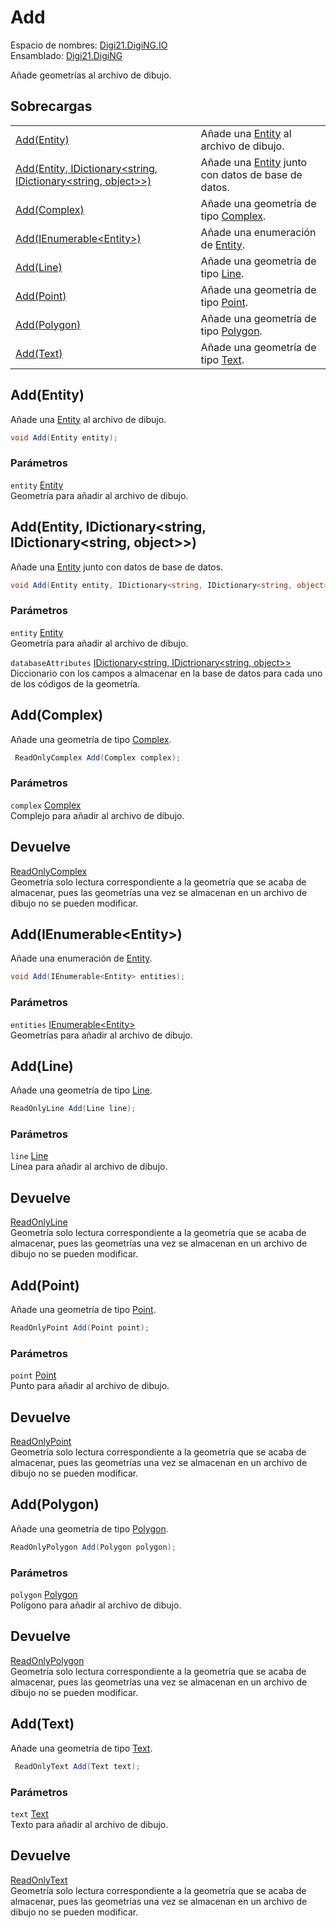 # Add

Espacio de nombres: [Digi21.DigiNG.IO](../../)  
Ensamblado: [Digi21.DigiNG](../../../)

Añade geometrías al archivo de dibujo.

## Sobrecargas

|  |  |
| :--- | :--- |
| [Add\(Entity\)](add.md#add-entity) | Añade una [Entity](../../../digi21.diging.entities/entity/) al archivo de dibujo. |
| [Add\(Entity, IDictionary&lt;string, IDictionary&lt;string, object&gt;&gt;\)](add.md#add-entity-idictionary-less-than-string-idictionary-less-than-string-object-greater-than-greater-than) | Añade una [Entity](../../../digi21.diging.entities/entity/) junto con datos de base de datos. |
| [Add\(Complex\)](add.md#add-complex) | Añade una geometría de tipo [Complex](../../../digi21.diging.entities/complex/). |
| [Add\(IEnumerable&lt;Entity&gt;\)](add.md#add-ienumerable-less-than-entity-greater-than) | Añade una enumeración de [Entity](../../../digi21.diging.entities/entity/). |
| [Add\(Line\)](add.md#add-line) | Añade una geometría de tipo [Line](../../../digi21.diging.entities/line/). |
| [Add\(Point\)](add.md#add-point) | Añade una geometría de tipo [Point](../../../digi21.diging.entities/point/). |
| [Add\(Polygon\)](add.md#add-polygon) | Añade una geometría de tipo [Polygon](../../../digi21.diging.entities/polygon/). |
| [Add\(Text\)](add.md#add-text) | Añade una geometría de tipo [Text](../../../digi21.diging.entities/text/). |

## Add\(Entity\)

Añade una [Entity](../../../digi21.diging.entities/entity/) al archivo de dibujo.

```csharp
void Add(Entity entity);
```

### Parámetros

`entity` [Entity](../../../digi21.diging.entities/entity/)  
Geometría para añadir al archivo de dibujo.

## Add\(Entity, IDictionary&lt;string, IDictionary&lt;string, object&gt;&gt;\)

Añade una [Entity](../../../digi21.diging.entities/entity/) junto con datos de base de datos.

```csharp
void Add(Entity entity, IDictionary<string, IDictionary<string, object>> databaseAttributes);
```

### Parámetros

`entity` [Entity](../../../digi21.diging.entities/entity/)  
Geometría para añadir al archivo de dibujo.

`databaseAttributes` [IDictionary&lt;string, IDictrionary&lt;string, object&gt;&gt;](https://docs.microsoft.com/en-us/dotnet/api/system.collections.generic.idictionary-2?view=net-5.0)  
Diccionario con los campos a almacenar en la base de datos para cada uno de los códigos de la geometría.

## Add\(Complex\)

Añade una geometría de tipo [Complex](../../../digi21.diging.entities/complex/).

```csharp
 ReadOnlyComplex Add(Complex complex);
```

### Parámetros

`complex` [Complex](../../../digi21.diging.entities/complex/)  
Complejo para añadir al archivo de dibujo.

## Devuelve

[ReadOnlyComplex](../../../digi21.diging.entities/readonlycomplex/)  
Geometría solo lectura correspondiente a la geometría que se acaba de almacenar, pues las geometrías una vez se almacenan en un archivo de dibujo no se pueden modificar.

## Add\(IEnumerable&lt;Entity&gt;\)

Añade una enumeración de [Entity](../../../digi21.diging.entities/entity/).

```csharp
void Add(IEnumerable<Entity> entities);
```

### Parámetros

`entities` [IEnumerable&lt;Entity&gt;](https://docs.microsoft.com/en-us/dotnet/api/system.collections.generic.ienumerator-1?view=net-5.0)  
Geometrías para añadir al archivo de dibujo.

## Add\(Line\)

Añade una geometría de tipo [Line](../../../digi21.diging.entities/line/).

```csharp
ReadOnlyLine Add(Line line);
```

### Parámetros

`line` [Line](../../../digi21.diging.entities/line/)  
Línea para añadir al archivo de dibujo.

## Devuelve

[ReadOnlyLine](../../../digi21.diging.entities/readonlyline/)  
Geometría solo lectura correspondiente a la geometría que se acaba de almacenar, pues las geometrías una vez se almacenan en un archivo de dibujo no se pueden modificar.

## Add\(Point\)

Añade una geometría de tipo [Point](../../../digi21.diging.entities/point/).

```csharp
ReadOnlyPoint Add(Point point);
```

### Parámetros

`point` [Point](../../../digi21.diging.entities/point/)  
Punto para añadir al archivo de dibujo.

## Devuelve

[ReadOnlyPoint](../../../digi21.diging.entities/readonlypoint/)  
Geometría solo lectura correspondiente a la geometría que se acaba de almacenar, pues las geometrías una vez se almacenan en un archivo de dibujo no se pueden modificar.

## Add\(Polygon\)

Añade una geometría de tipo [Polygon](../../../digi21.diging.entities/polygon/).

```csharp
ReadOnlyPolygon Add(Polygon polygon);
```

### Parámetros

`polygon` [Polygon](../../../digi21.diging.entities/polygon/)  
Polígono para añadir al archivo de dibujo.

## Devuelve

[ReadOnlyPolygon](../../../digi21.diging.entities/readonlypolygon/)  
Geometría solo lectura correspondiente a la geometría que se acaba de almacenar, pues las geometrías una vez se almacenan en un archivo de dibujo no se pueden modificar.

## Add\(Text\)

Añade una geometría de tipo [Text](../../../digi21.diging.entities/text/).

```csharp
 ReadOnlyText Add(Text text);
```

### Parámetros

`text` [Text](../../../digi21.diging.entities/text/)  
Texto para añadir al archivo de dibujo.

## Devuelve

[ReadOnlyText](../../../digi21.diging.entities/readonlytext/)  
Geometría solo lectura correspondiente a la geometría que se acaba de almacenar, pues las geometrías una vez se almacenan en un archivo de dibujo no se pueden modificar.

















